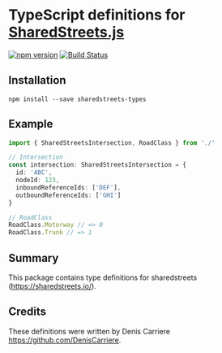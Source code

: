 # TypeScript definitions for [SharedStreets.js](https://sharedstreets.io/)

[![npm version](https://badge.fury.io/js/sharedstreets-types.svg)](https://badge.fury.io/js/sharedstreets-types)
[![Build Status](https://travis-ci.org/sharedstreets/sharedstreets-types.svg?branch=master)](https://travis-ci.org/sharedstreets/sharedstreets-types)

## Installation

```
npm install --save sharedstreets-types
```

## Example

```ts
import { SharedStreetsIntersection, RoadClass } from './'

// Intersection
const intersection: SharedStreetsIntersection = {
  id: 'ABC',
  nodeId: 123,
  inboundReferenceIds: ['DEF'],
  outboundReferenceIds: ['GHI']
}

// RoadClass
RoadClass.Motorway // => 0
RoadClass.Trunk // => 1
```

## Summary

This package contains type definitions for sharedstreets (https://sharedstreets.io/).

## Credits

These definitions were written by Denis Carriere https://github.com/DenisCarriere.
